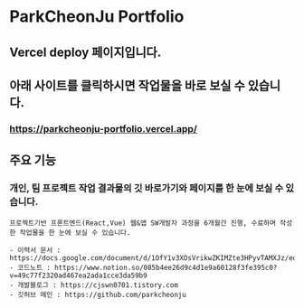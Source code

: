 # ParkCheonJu Portfolio

## Vercel deploy 페이지입니다. 

## 아래 사이트를 클릭하시면 작업물을 바로 보실 수 있습니다. 
### https://parkcheonju-portfolio.vercel.app/

## 주요 기능

### 개인, 팀 프로젝트 작업 결과물의 깃 바로가기와 페이지를 한 눈에 보실 수 있습니다.

```
프로젝트기반 프론트엔드(React,Vue) 웹&앱 SW개발자 과정을 6개월간 진행, 수료하며 작성한 작업물을 한 눈에 보실 수 있습니다.

- 이력서 문서 : https://docs.google.com/document/d/1OfY1v3XOsVrikwZKIMZte3HPyvTAMXJz/edit
- 코드노트 : https://www.notion.so/085b4ee26d9c4d1e9a60128f3fe395c0?v=49c77f2320ad467ea2ada1cce3da59b9
- 개발블로그 : https://cjswn0701.tistory.com
- 깃허브 메인 : https://github.com/parkcheonju
```
